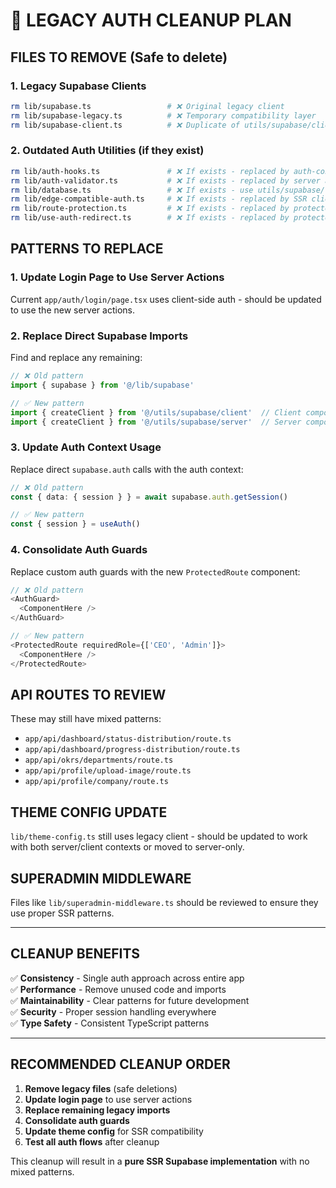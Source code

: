 # 🧹 LEGACY AUTH CLEANUP PLAN

## **FILES TO REMOVE** (Safe to delete)

### **1. Legacy Supabase Clients**
```bash
rm lib/supabase.ts                 # ❌ Original legacy client
rm lib/supabase-legacy.ts          # ❌ Temporary compatibility layer  
rm lib/supabase-client.ts          # ❌ Duplicate of utils/supabase/client.ts
```

### **2. Outdated Auth Utilities** (if they exist)
```bash
rm lib/auth-hooks.ts               # ❌ If exists - replaced by auth-context
rm lib/auth-validator.ts           # ❌ If exists - replaced by server actions
rm lib/database.ts                 # ❌ If exists - use utils/supabase/* instead
rm lib/edge-compatible-auth.ts     # ❌ If exists - replaced by SSR clients
rm lib/route-protection.ts         # ❌ If exists - replaced by protected-route.tsx
rm lib/use-auth-redirect.ts        # ❌ If exists - replaced by protected-route.tsx
```

## **PATTERNS TO REPLACE**

### **1. Update Login Page to Use Server Actions**
Current `app/auth/login/page.tsx` uses client-side auth - should be updated to use the new server actions.

### **2. Replace Direct Supabase Imports**
Find and replace any remaining:
```typescript
// ❌ Old pattern
import { supabase } from '@/lib/supabase'

// ✅ New pattern  
import { createClient } from '@/utils/supabase/client'  // Client components
import { createClient } from '@/utils/supabase/server'  // Server components
```

### **3. Update Auth Context Usage**
Replace direct `supabase.auth` calls with the auth context:
```typescript
// ❌ Old pattern
const { data: { session } } = await supabase.auth.getSession()

// ✅ New pattern
const { session } = useAuth()
```

### **4. Consolidate Auth Guards**
Replace custom auth guards with the new `ProtectedRoute` component:
```typescript
// ❌ Old pattern
<AuthGuard>
  <ComponentHere />
</AuthGuard>

// ✅ New pattern
<ProtectedRoute requiredRole={['CEO', 'Admin']}>
  <ComponentHere />
</ProtectedRoute>
```

## **API ROUTES TO REVIEW**

These may still have mixed patterns:
- `app/api/dashboard/status-distribution/route.ts`
- `app/api/dashboard/progress-distribution/route.ts`  
- `app/api/okrs/departments/route.ts`
- `app/api/profile/upload-image/route.ts`
- `app/api/profile/company/route.ts`

## **THEME CONFIG UPDATE**

`lib/theme-config.ts` still uses legacy client - should be updated to work with both server/client contexts or moved to server-only.

## **SUPERADMIN MIDDLEWARE**

Files like `lib/superadmin-middleware.ts` should be reviewed to ensure they use proper SSR patterns.

---

## **CLEANUP BENEFITS**

✅ **Consistency** - Single auth approach across entire app  
✅ **Performance** - Remove unused code and imports  
✅ **Maintainability** - Clear patterns for future development  
✅ **Security** - Proper session handling everywhere  
✅ **Type Safety** - Consistent TypeScript patterns  

---

## **RECOMMENDED CLEANUP ORDER**

1. **Remove legacy files** (safe deletions)
2. **Update login page** to use server actions  
3. **Replace remaining legacy imports** 
4. **Consolidate auth guards**
5. **Update theme config** for SSR compatibility
6. **Test all auth flows** after cleanup

This cleanup will result in a **pure SSR Supabase implementation** with no mixed patterns.